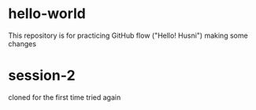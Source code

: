 # hello-world
This repository is for practicing GitHub flow 
("Hello! Husni") making some changes

#  session-2
cloned for the first time
tried again